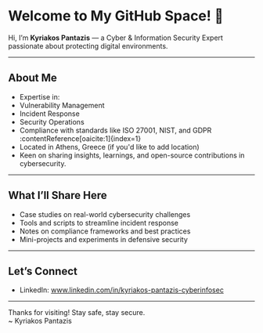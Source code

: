 # Welcome to My GitHub Space! 👋

Hi, I’m **Kyriakos Pantazis** — a Cyber & Information Security Expert passionate about protecting digital environments.

---

##  About Me
-  Expertise in:
  - Vulnerability Management
  - Incident Response
  - Security Operations
  - Compliance with standards like ISO 27001, NIST, and GDPR :contentReference[oaicite:1]{index=1}
- Located in Athens, Greece (if you'd like to add location)
- Keen on sharing insights, learnings, and open-source contributions in cybersecurity.

---

##  What I’ll Share Here
- Case studies on real-world cybersecurity challenges  
- Tools and scripts to streamline incident response  
- Notes on compliance frameworks and best practices  
- Mini-projects and experiments in defensive security

---

##  Let’s Connect
- LinkedIn: www.linkedin.com/in/kyriakos-pantazis-cyberinfosec


---

Thanks for visiting! Stay safe, stay secure.  
~ Kyriakos Pantazis
